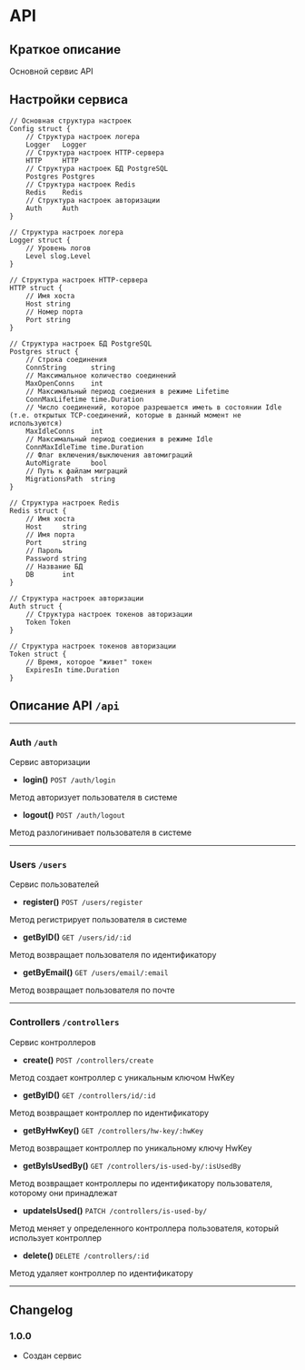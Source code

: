 # API

## Краткое описание
Основной сервис API

## Настройки сервиса

```cgo
// Основная структура настроек
Config struct {
    // Структура настроек логера
    Logger   Logger
    // Структура настроек HTTP-сервера
    HTTP     HTTP
    // Структура настроек БД PostgreSQL
    Postgres Postgres
    // Структура настроек Redis
    Redis    Redis
    // Структура настроек авторизации
    Auth     Auth
}

// Структура настроек логера
Logger struct {
    // Уровень логов
    Level slog.Level
}

// Структура настроек HTTP-сервера
HTTP struct {
    // Имя хоста
    Host string
    // Номер порта
    Port string
}

// Структура настроек БД PostgreSQL
Postgres struct {
    // Строка соединения
    ConnString      string
    // Максимальное количество соединений
    MaxOpenConns    int
    // Максимальный период соедиения в режиме Lifetime
    ConnMaxLifetime time.Duration
    // Число соединений, которое разрешается иметь в состоянии Idle (т.е. открытых TCP-соединений, которые в данный момент не используются)
    MaxIdleConns    int
    // Максимальный период соедиения в режиме Idle
    ConnMaxIdleTime time.Duration
    // Флаг включения/выключения автомиграций
    AutoMigrate     bool
    // Путь к файлам миграций
    MigrationsPath  string
}

// Структура настроек Redis
Redis struct {
    // Имя хоста
    Host     string
    // Имя порта
    Port     string
    // Пароль
    Password string
    // Название БД
    DB       int
}

// Структура настроек авторизации
Auth struct {
    // Структура настроек токенов авторизации
    Token Token
}

// Структура настроек токенов авторизации
Token struct {
    // Время, которое "живет" токен
    ExpiresIn time.Duration
}
```


## Описание API `/api`

---

### Auth `/auth`
Сервис авторизации
- **login()** `POST /auth/login `

Метод авторизует пользователя в системе

- **logout()** `POST /auth/logout`

Метод разлогинивает пользователя в системе

---

### Users `/users`
Сервис пользователей
- **register()** `POST /users/register `

Метод регистрирует пользователя в системе

- **getByID()** `GET /users/id/:id`

Метод возвращает пользователя по идентификатору

- **getByEmail()** `GET /users/email/:email`

Метод возвращает пользователя по почте

---

### Controllers `/controllers`
Сервис контроллеров
- **create()** `POST /controllers/create `

Метод создает контроллер с уникальным ключом HwKey

- **getByID()** `GET /controllers/id/:id`

Метод возвращает контроллер по идентификатору

- **getByHwKey()** `GET /controllers/hw-key/:hwKey`

Метод возвращает контроллер по уникальному ключу HwKey

- **getByIsUsedBy()** `GET /controllers/is-used-by/:isUsedBy `

Метод возвращает контроллеры по идентификатору пользователя, которому они принадлежат

- **updateIsUsed()** `PATCH /controllers/is-used-by/`

Метод меняет у определенного контроллера пользователя, который использует контроллер

- **delete()** `DELETE /controllers/:id`

Метод удаляет контроллер по идентификатору

---

## Changelog

### 1.0.0
- Создан сервис